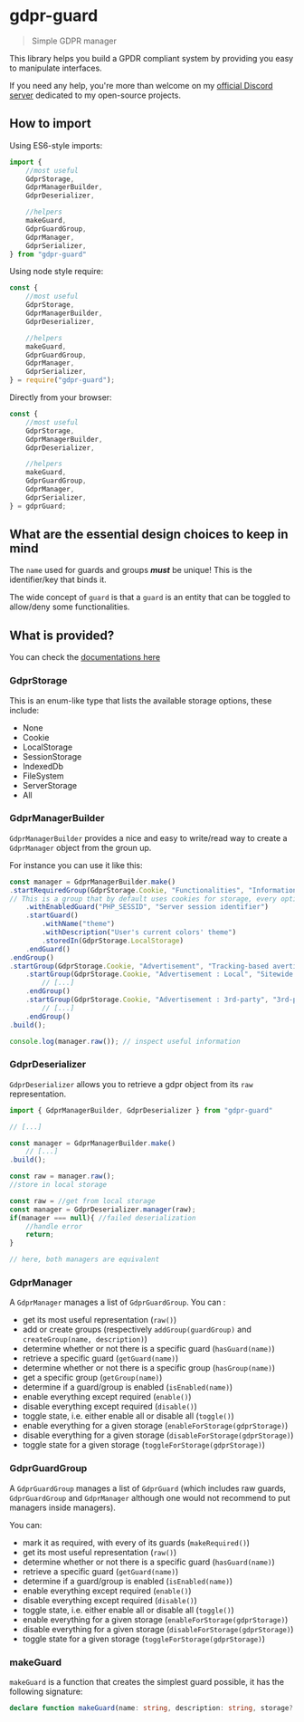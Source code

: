 # gdpr-guard
> Simple GDPR manager

This library helps you build a GPDR compliant system by providing you easy to manipulate interfaces.

If you need any help, you're more than welcome on my [official Discord server](https://discordapp.com/invite/JtWAjbw) dedicated to my open-source projects.

## How to import
Using ES6-style imports:
```javascript
import {
    //most useful
    GdprStorage,
    GdprManagerBuilder,
    GdprDeserializer,

    //helpers
    makeGuard,
    GdprGuardGroup,
    GdprManager,
    GdprSerializer,
} from "gdpr-guard"
```

Using node style require:
```javascript
const {
    //most useful
    GdprStorage,
    GdprManagerBuilder,
    GdprDeserializer,

    //helpers
    makeGuard,
    GdprGuardGroup,
    GdprManager,
    GdprSerializer,
} = require("gdpr-guard");
```

Directly from your browser:
```javascript
const {
    //most useful
    GdprStorage,
    GdprManagerBuilder,
    GdprDeserializer,

    //helpers
    makeGuard,
    GdprGuardGroup,
    GdprManager,
    GdprSerializer,
} = gdprGuard;
```

## What are the essential design choices to keep in mind
The `name` used for guards and groups ***must*** be unique! This is the identifier/key that binds it.

The wide concept of `guard` is that a `guard` is an entity that can be toggled to allow/deny some functionalities.

## What is provided?

You can check the [documentations here](https://voltra.github.io/gdpr-guard/)

### GdprStorage
This is an enum-like type that lists the available storage options, these include:

* None
* Cookie
* LocalStorage
* SessionStorage
* IndexedDb
* FileSystem
* ServerStorage
* All

### GdprManagerBuilder
`GdprManagerBuilder` provides a nice and easy to write/read way to create a `GdprManager` object from the groun up.

For instance you can use it like this:
```javascript
const manager = GdprManagerBuilder.make()
.startRequiredGroup(GdprStorage.Cookie, "Functionalities", "Information purely used for the user's experience")
// This is a group that by default uses cookies for storage, every option and the group itself is required
    .withEnabledGuard("PHP_SESSID", "Server session identifier")
    .startGuard()
        .withName("theme")
        .withDescription("User's current colors' theme")
        .storedIn(GdprStorage.LocalStorage)
    .endGuard()
.endGroup()
.startGroup(GdprStorage.Cookie, "Advertisement", "Tracking-based avertisement informations")
    .startGroup(GdprStorage.Cookie, "Advertisement : Local", "Sitewide advertisement informations")
        // [...]
    .endGroup()
    .startGroup(GdprStorage.Cookie, "Advertisement : 3rd-party", "3rd-party advertisement informations")
        // [...]
    .endGroup()
.build();

console.log(manager.raw()); // inspect useful information
```



### GdprDeserializer

`GdprDeserializer` allows you to retrieve a gdpr object from its `raw` representation.

```javascript
import { GdprManagerBuilder, GdprDeserializer } from "gdpr-guard"

// [...]

const manager = GdprManagerBuilder.make()
	// [...]
.build();

const raw = manager.raw();
//store in local storage

const raw = //get from local storage
const manager = GdprDeserializer.manager(raw);
if(manager === null){ //failed deserialization
    //handle error
    return;
}

// here, both managers are equivalent
```



### GdprManager

A `GdprManager` manages a list of `GdprGuardGroup`. You can :

* get its most useful representation (`raw()`)
* add or create groups (respectively `addGroup(guardGroup)` and `createGroup(name, description)`)
* determine whether or not there is a specific guard (`hasGuard(name)`)
* retrieve a specific guard (`getGuard(name)`)
* determine whether or not there is a specific group (`hasGroup(name)`)
* get a specific group (`getGroup(name)`)
* determine if a guard/group is enabled (`isEnabled(name)`)
* enable everything except required (`enable()`)
* disable everything except required (`disable()`)
* toggle state, i.e. either enable all or disable all (`toggle()`)
* enable everything for a given storage (`enableForStorage(gdprStorage)`)
* disable everything for a given storage (`disableForStorage(gdprStorage)`)
* toggle state for a given storage (`toggleForStorage(gdprStorage)`)



### GdprGuardGroup

A `GdprGuardGroup` manages a list of `GdprGuard` (which includes raw guards, `GdprGuardGroup` and `GdprManager` although one would not recommend to put managers inside managers).

You can:

* mark it as required, with every of its guards (`makeRequired()`)
* get its most useful representation (`raw()`)
* determine whether or not there is a specific guard (`hasGuard(name)`)
* retrieve a specific guard (`getGuard(name)`)
* determine if a guard/group is enabled (`isEnabled(name)`)
* enable everything except required (`enable()`)
* disable everything except required (`disable()`)
* toggle state, i.e. either enable all or disable all (`toggle()`)
* enable everything for a given storage (`enableForStorage(gdprStorage)`)
* disable everything for a given storage (`disableForStorage(gdprStorage)`)
* toggle state for a given storage (`toggleForStorage(gdprStorage)`)

### makeGuard

`makeGuard` is a function that creates the simplest guard possible, it has the following signature:

```typescript
declare function makeGuard(name: string, description: string, storage?: GdprStorage, required?: boolean, enabled?: boolean | null): GdprGuard;
```